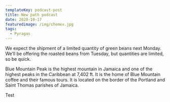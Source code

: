 ```yaml
---
templateKey: podcast-post
title: New path podcast
date: 2020-10-17
featuredimage: /img/chemex.jpg
tags:
  - Pyragas
---
```

We expect the shipment of a limited quantity of green beans next Monday. We’ll be offering the roasted beans from Tuesday, but quantities are limited, so be quick.

Blue Mountain Peak is the highest mountain in Jamaica and one of the highest peaks in the Caribbean at 7,402 ft. It is the home of Blue Mountain coffee and their famous tours. It is located on the border of the Portland and Saint Thomas parishes of Jamaica.

<Divider />

Test